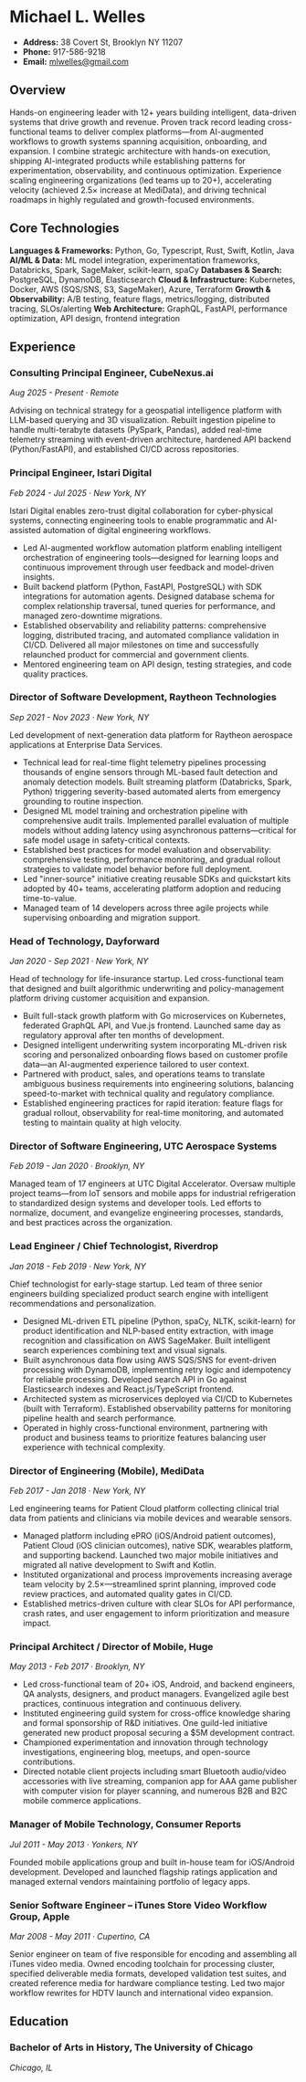 # Michael L. Welles
- **Address:** 38 Covert St, Brooklyn NY 11207
- **Phone:** 917-586-9218
- **Email:** mlwelles@gmail.com

## Overview

Hands-on engineering leader with 12+ years building intelligent, data-driven systems that drive growth and revenue. Proven track record leading cross-functional teams to deliver complex platforms—from AI-augmented workflows to growth systems spanning acquisition, onboarding, and expansion. I combine strategic architecture with hands-on execution, shipping AI-integrated products while establishing patterns for experimentation, observability, and continuous optimization. Experience scaling engineering organizations (led teams up to 20+), accelerating velocity (achieved 2.5× increase at MediData), and driving technical roadmaps in highly regulated and growth-focused environments.

## Core Technologies

**Languages & Frameworks:** Python, Go, Typescript, Rust, Swift, Kotlin, Java
**AI/ML & Data:** ML model integration, experimentation frameworks, Databricks, Spark, SageMaker, scikit-learn, spaCy
**Databases & Search:** PostgreSQL, DynamoDB, Elasticsearch
**Cloud & Infrastructure:** Kubernetes, Docker, AWS (SQS/SNS, S3, SageMaker), Azure, Terraform
**Growth & Observability:** A/B testing, feature flags, metrics/logging, distributed tracing, SLOs/alerting
**Web Architecture:** GraphQL, FastAPI, performance optimization, API design, frontend integration

## Experience

### Consulting Principal Engineer, CubeNexus.ai
*Aug 2025 - Present · Remote*

Advising on technical strategy for a geospatial intelligence platform with LLM-based querying and 3D visualization. Rebuilt ingestion pipeline to handle multi-terabyte datasets (PySpark, Pandas), added real-time telemetry streaming with event-driven architecture, hardened API backend (Python/FastAPI), and established CI/CD across repositories.

### Principal Engineer, Istari Digital
*Feb 2024 - Jul 2025 · New York, NY*

Istari Digital enables zero-trust digital collaboration for cyber-physical systems, connecting engineering tools to enable programmatic and AI-assisted automation of digital engineering workflows.

- Led AI-augmented workflow automation platform enabling intelligent orchestration of engineering tools—designed for learning loops and continuous improvement through user feedback and model-driven insights.
- Built backend platform (Python, FastAPI, PostgreSQL) with SDK integrations for automation agents. Designed database schema for complex relationship traversal, tuned queries for performance, and managed zero-downtime migrations.
- Established observability and reliability patterns: comprehensive logging, distributed tracing, and automated compliance validation in CI/CD. Delivered all major milestones on time and successfully relaunched product for commercial and government clients.
- Mentored engineering team on API design, testing strategies, and code quality practices.

### Director of Software Development, Raytheon Technologies
*Sep 2021 - Nov 2023 · New York, NY*

Led development of next-generation data platform for Raytheon aerospace applications at Enterprise Data Services.

- Technical lead for real-time flight telemetry pipelines processing thousands of engine sensors through ML-based fault detection and anomaly detection models. Built streaming platform (Databricks, Spark, Python) triggering severity-based automated alerts from emergency grounding to routine inspection.
- Designed ML model training and orchestration pipeline with comprehensive audit trails. Implemented parallel evaluation of multiple models without adding latency using asynchronous patterns—critical for safe model usage in safety-critical contexts.
- Established best practices for model evaluation and observability: comprehensive testing, performance monitoring, and gradual rollout strategies to validate model behavior before full deployment.
- Led "inner-source" initiative creating reusable SDKs and quickstart kits adopted by 40+ teams, accelerating platform adoption and reducing time-to-value.
- Managed team of 14 developers across three agile projects while supervising onboarding and migration support.

### Head of Technology, Dayforward
*Jan 2020 - Sep 2021 · New York, NY*

Head of technology for life-insurance startup. Led cross-functional team that designed and built algorithmic underwriting and policy-management platform driving customer acquisition and expansion.

- Built full-stack growth platform with Go microservices on Kubernetes, federated GraphQL API, and Vue.js frontend. Launched same day as regulatory approval after ten months of development.
- Designed intelligent underwriting system incorporating ML-driven risk scoring and personalized onboarding flows based on customer profile data—an AI-augmented experience tailored to user context.
- Partnered with product, sales, and operations teams to translate ambiguous business requirements into engineering solutions, balancing speed-to-market with technical quality and regulatory compliance.
- Established engineering practices for rapid iteration: feature flags for gradual rollout, observability for real-time monitoring, and automated testing to maintain quality at high velocity.

### Director of Software Engineering, UTC Aerospace Systems
*Feb 2019 - Jan 2020 · Brooklyn, NY*

Managed team of 17 engineers at UTC Digital Accelerator. Oversaw multiple project teams—from IoT sensors and mobile apps for industrial refrigeration to standardized design systems and developer tools. Led efforts to normalize, document, and evangelize engineering processes, standards, and best practices across the organization.

### Lead Engineer / Chief Technologist, Riverdrop
*Jan 2018 - Feb 2019 · New York, NY*

Chief technologist for early-stage startup. Led team of three senior engineers building specialized product search engine with intelligent recommendations and personalization.

- Designed ML-driven ETL pipeline (Python, spaCy, NLTK, scikit-learn) for product identification and NLP-based entity extraction, with image recognition and classification on AWS SageMaker. Built intelligent search experiences combining text and visual signals.
- Built asynchronous data flow using AWS SQS/SNS for event-driven processing with DynamoDB, implementing retry logic and idempotency for reliable processing. Developed search API in Go against Elasticsearch indexes and React.js/TypeScript frontend.
- Architected system as microservices deployed via CI/CD to Kubernetes (built with Terraform). Established observability patterns for monitoring pipeline health and search performance.
- Operated in highly cross-functional environment, partnering with product and business teams to prioritize features balancing user experience with technical complexity.

### Director of Engineering (Mobile), MediData
*Feb 2017 - Jan 2018 · New York, NY*

Led engineering teams for Patient Cloud platform collecting clinical trial data from patients and clinicians via mobile devices and wearable sensors.

- Managed platform including ePRO (iOS/Android patient outcomes), Patient Cloud (iOS clinician outcomes), native SDK, wearables platform, and supporting backend. Launched two major mobile initiatives and migrated all native development to Swift and Kotlin.
- Instituted organizational and process improvements increasing average team velocity by 2.5×—streamlined sprint planning, improved code review practices, and automated quality gates in CI/CD.
- Established metrics-driven culture with clear SLOs for API performance, crash rates, and user engagement to inform prioritization and measure impact.

### Principal Architect / Director of Mobile, Huge
*May 2013 - Feb 2017 · Brooklyn, NY*

- Led cross-functional team of 20+ iOS, Android, and backend engineers, QA analysts, designers, and product managers. Evangelized agile best practices, continuous integration and continuous delivery.
- Instituted engineering guild system for cross-office knowledge sharing and formal sponsorship of R&D initiatives. One guild-led initiative generated new product proposal securing a $5M development contract.
- Championed experimentation and innovation through technology investigations, engineering blog, meetups, and open-source contributions.
- Directed notable client projects including smart Bluetooth audio/video accessories with live streaming, companion app for AAA game publisher with computer vision for player scanning, and numerous B2B and B2C mobile commerce applications.

### Manager of Mobile Technology, Consumer Reports
*Jul 2011 - May 2013 · Yonkers, NY*

Founded mobile applications group and built in-house team for iOS/Android development. Developed and launched flagship ratings application and managed external vendors maintaining portfolio of legacy apps.

### Senior Software Engineer – iTunes Store Video Workflow Group, Apple
*Mar 2008 - May 2011 · Cupertino, CA*

Senior engineer on team of five responsible for encoding and assembling all iTunes video media. Owned encoding toolchain for processing cluster, specified deliverable media formats, developed validation test suites, and created reference media for hardware compliance testing. Led two major workflow rewrites for HDTV launch and international video expansion.

## Education

### Bachelor of Arts in History, The University of Chicago
*Chicago, IL*
